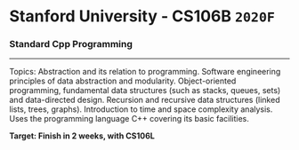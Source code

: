 # Stanford University - CS106B `2020F`

### Standard Cpp Programming

---

Topics: Abstraction and its relation to programming. Software engineering principles of data abstraction and modularity. Object-oriented programming, fundamental data structures (such as stacks, queues, sets) and data-directed design. Recursion and recursive data structures (linked lists, trees, graphs). Introduction to time and space complexity analysis. Uses the programming language C++ covering its basic facilities.


**Target: Finish in 2 weeks, with CS106L**